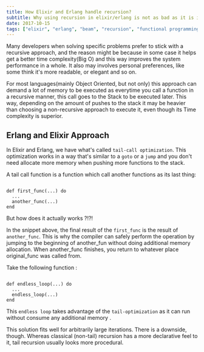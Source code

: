 ```yaml
---
title: How Elixir and Erlang handle recursion?
subtitle: Why using recursion in elixir/erlang is not as bad as it is in most OO languages(in most cases)
date: 2017-10-15
tags: ["elixir", "erlang", "beam", "recursion", "functional programming", "erlang vm", "memory management", "performance", "scalability"]
---
```


Many developers when solving specific problems prefer to stick with a recursive approach, and the reason might be because in some case it helps get a better time complexity(Big O) and this way improves the system performance in a whole. It also may involves personal preferences, like some think it's more readable, or elegant and so on.

For most languages(mainly Object Oriented, but not only) this approach can demand a lot of memory to be executed as everytime you call a function in a recursive manner, this call goes to the Stack to be executed later. This way, depending on the amount of pushes to the stack it may be heavier than choosing a non-recursive approach to execute it, even though its Time complexity is superior.

## Erlang and Elixir Approach



In Elixir and Erlang, we have what's called `tail-call optimization`. This optimization works in a way that's similar to a `goto` or a `jump` and you don't need allocate more memory when pushing more functions to the stack.

A tail call function is a function which call another functions as its last thing:

```

def first_func(...) do
  ...
  another_func(...)
end

```

But how does it actually works ?!?!

In the snippet above, the final result of the `first_func` is the result of `another_func`. This is why the compiler can safely perform the operation by jumping to the beginning of another_fun without doing additional memory allocation. When another_func finishes, you return to whatever place original_func was called from.

Take the following function :

```

def endless_loop(...) do
  ...
  endless_loop(...)
end

```

This `endless loop` takes advantage of the `tail-optimization` as it can run without consume any additional memory .

This solution fits well for arbitrarily large iterations. There is a downside, though. Whereas classical (non-tail) recursion has a more declarative feel to it, tail recursion usually looks more procedural.